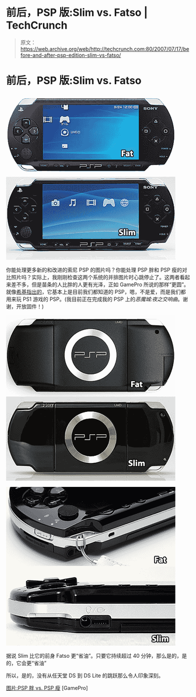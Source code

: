 # 前后，PSP 版:Slim vs. Fatso | TechCrunch

> 原文：<https://web.archive.org/web/http://techcrunch.com:80/2007/07/17/before-and-after-psp-edition-slim-vs-fatso/>

# 前后，PSP 版:Slim vs. Fatso

[![psp2comp1.jpg](img/8e0f899b264ce838878b278085a01eda.png)](https://web.archive.org/web/20130628164954/http://tctechcrunch2011.files.wordpress.com/2007/07/psp2comp1.jpg "psp2comp1.jpg")

你能处理更多新的和改进的索尼 PSP 的图片吗？你能处理 PSP 胖和 PSP 瘦的对比照片吗？实际上，我刚刚检查这两个系统的并排图片时心跳停止了。这两者看起来差不多，但是苗条的人比胖的人更有光泽，正如 GamePro 所说的那样“更圆”。就像[希基指出的](https://web.archive.org/web/20130628164954/http://crunchgear.com/2007/07/11/psp-2-first-images-emerge/)，它基本上是目前我们都知道的 PSP，嗯，不是爱，而是我们都用来玩 PS1 游戏的 PSP。(我目前正在完成我的 PSP 上的*恶魔城:夜之交响曲*。谢谢，开放固件！)

[![psp2comp2.jpg](img/d5729d16fdbc876cc8c75c30f340c127.png)](https://web.archive.org/web/20130628164954/http://tctechcrunch2011.files.wordpress.com/2007/07/psp2comp2.jpg "psp2comp2.jpg")

[![psp2comp3.jpg](img/5e8bdcb5b1c1c005a569b32d787f73c2.png)](https://web.archive.org/web/20130628164954/http://tctechcrunch2011.files.wordpress.com/2007/07/psp2comp3.jpg "psp2comp3.jpg")

据说 Slim 比它的前身 Fatso 更“省油”。只要它持续超过 40 分钟，那么是的，是的，它会更“省油”

所以，是的，没有从任天堂 DS 到 DS Lite 的跳跃那么令人印象深刻。

[图片:PSP 胖 vs. PSP 瘦](https://web.archive.org/web/20130628164954/http://www.gamepro.com/news.cfm?article_id=122128) [GamePro]